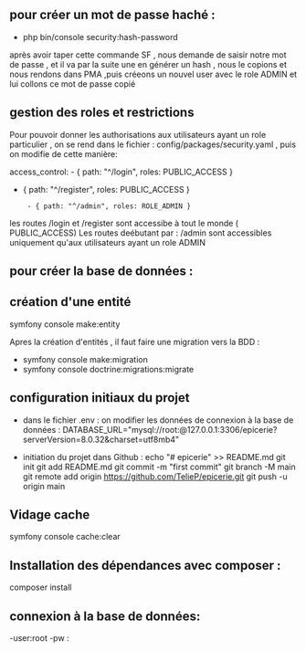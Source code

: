 ## pour créer un mot de passe haché :

-   php bin/console security:hash-password

après avoir taper cette commande SF , nous demande de saisir notre mot de passe , et il va par la suite une en générer un hash , nous le copions et nous rendons dans PMA ,puis créeons un nouvel user avec le role ADMIN et lui collons ce mot de passe copié

## gestion des roles et restrictions

Pour pouvoir donner les authorisations aux utilisateurs ayant un role particulier , on se rend dans le fichier : config/packages/security.yaml , puis on modifie de cette manière:

access_control: - { path: "^/login", roles: PUBLIC_ACCESS }

-   { path: "^/register", roles: PUBLIC_ACCESS }

         - { path: "^/admin", roles: ROLE_ADMIN }

les routes /login et /register sont accessibe à tout le monde ( PUBLIC_ACCESS)
Les routes deébutant par : /admin sont accessibles uniquement qu'aux utilisateurs ayant un role ADMIN

## pour créer la base de données :

## création d'une entité

symfony console make:entity

Apres la création d'entités , il faut faire une migration vers la BDD :

-   symfony console make:migration
-   symfony console doctrine:migrations:migrate

## configuration initiaux du projet

-   dans le fichier .env : on modifier les données de connexion à la base de données :
    DATABASE_URL="mysql://root:@127.0.0.1:3306/epicerie?serverVersion=8.0.32&charset=utf8mb4"

-   initiation du projet dans Github :
    echo "# epicerie" >> README.md
    git init
    git add README.md
    git commit -m "first commit"
    git branch -M main
    git remote add origin https://github.com/TelieP/epicerie.git
    git push -u origin main

## Vidage cache

symfony console cache:clear

## Installation des dépendances avec composer :

composer install

## connexion à la base de données:

-user:root
-pw :
